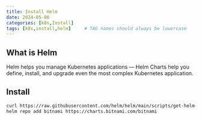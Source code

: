 ```yaml
---
title: Install Helm
date: 2024-05-06
categories: [k8s,Install]
tags: [k8s,install,helm]     # TAG names should always be lowercase
---
```


## What is Helm

Helm helps you manage Kubernetes applications — Helm Charts help you define, install, and upgrade even the most complex Kubernetes application.

## Install

```bash
curl https://raw.githubusercontent.com/helm/helm/main/scripts/get-helm-3 | bash
helm repo add bitnami https://charts.bitnami.com/bitnami
```
